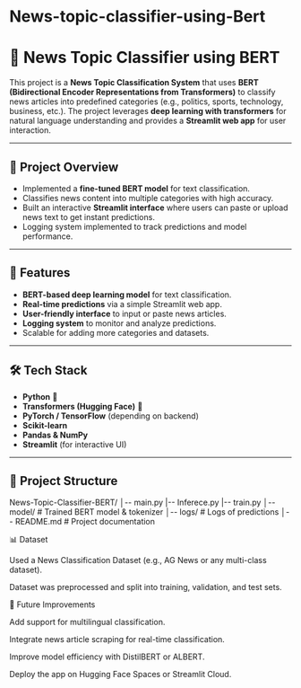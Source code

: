 # News-topic-classifier-using-Bert

# 📰 News Topic Classifier using BERT

This project is a **News Topic Classification System** that uses **BERT (Bidirectional Encoder Representations from Transformers)** to classify news articles into predefined categories (e.g., politics, sports, technology, business, etc.). The project leverages **deep learning with transformers** for natural language understanding and provides a **Streamlit web app** for user interaction.

---

## 📌 Project Overview
- Implemented a **fine-tuned BERT model** for text classification.
- Classifies news content into multiple categories with high accuracy.
- Built an interactive **Streamlit interface** where users can paste or upload news text to get instant predictions.
- Logging system implemented to track predictions and model performance.

---

## 🚀 Features
- **BERT-based deep learning model** for text classification.
- **Real-time predictions** via a simple Streamlit web app.
- **User-friendly interface** to input or paste news articles.
- **Logging system** to monitor and analyze predictions.
- Scalable for adding more categories and datasets.

---

## 🛠️ Tech Stack
- **Python** 🐍
- **Transformers (Hugging Face)** 🤗
- **PyTorch / TensorFlow** (depending on backend)
- **Scikit-learn**
- **Pandas & NumPy**
- **Streamlit** (for interactive UI)

---

## 📂 Project Structure
News-Topic-Classifier-BERT/
│-- main.py 
|-- Inferece.py
|-- train.py
│-- model/ # Trained BERT model & tokenizer
│-- logs/ # Logs of predictions
│-- README.md # Project documentation

📊 Dataset

Used a News Classification Dataset (e.g., AG News or any multi-class dataset).

Dataset was preprocessed and split into training, validation, and test sets.

🔮 Future Improvements

Add support for multilingual classification.

Integrate news article scraping for real-time classification.

Improve model efficiency with DistilBERT or ALBERT.

Deploy the app on Hugging Face Spaces or Streamlit Cloud.
